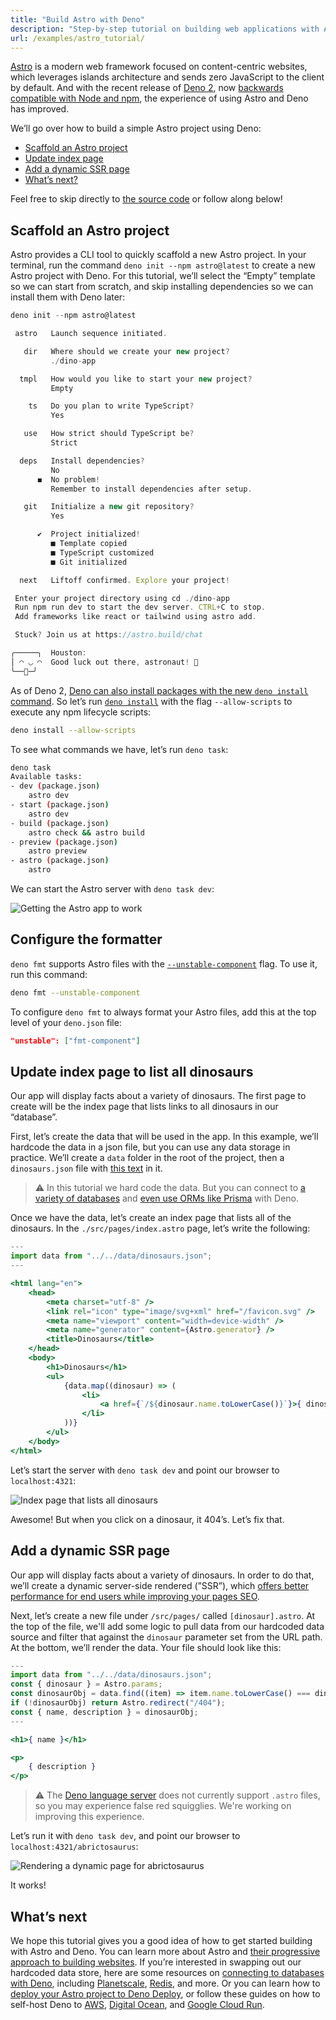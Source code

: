 ```yaml
---
title: "Build Astro with Deno"
description: "Step-by-step tutorial on building web applications with Astro and Deno. Learn how to scaffold projects, create dynamic pages, implement SSR, and deploy your Astro sites using Deno's Node.js compatibility."
url: /examples/astro_tutorial/
---
```


[Astro](https://astro.build/) is a modern web framework focused on
content-centric websites, which leverages islands architecture and sends zero
JavaScript to the client by default. And with the recent release of
[Deno 2](https://deno.com/2), now
[backwards compatible with Node and npm](https://deno.com/blog/v2.0#backwards-compatible-forward-thinking),
the experience of using Astro and Deno has improved.

We’ll go over how to build a simple Astro project using Deno:

- [Scaffold an Astro project](#scaffold-an-astro-project)
- [Update index page](#update-index-page-to-list-all-dinosaurs)
- [Add a dynamic SSR page](#add-a-dynamic-ssr-page)
- [What’s next?](#whats-next)

Feel free to skip directly to
[the source code](https://github.com/denoland/examples/tree/main/with-astro) or
follow along below!

## Scaffold an Astro project

Astro provides a CLI tool to quickly scaffold a new Astro project. In your
terminal, run the command `deno init --npm astro@latest` to create a new Astro
project with Deno. For this tutorial, we’ll select the “Empty” template so we
can start from scratch, and skip installing dependencies so we can install them
with Deno later:

```jsx
deno init --npm astro@latest

 astro   Launch sequence initiated.

   dir   Where should we create your new project?
         ./dino-app

  tmpl   How would you like to start your new project?
         Empty

    ts   Do you plan to write TypeScript?
         Yes

   use   How strict should TypeScript be?
         Strict

  deps   Install dependencies?
         No
      ◼  No problem!
         Remember to install dependencies after setup.

   git   Initialize a new git repository?
         Yes

      ✔  Project initialized!
         ■ Template copied
         ■ TypeScript customized
         ■ Git initialized

  next   Liftoff confirmed. Explore your project!

 Enter your project directory using cd ./dino-app
 Run npm run dev to start the dev server. CTRL+C to stop.
 Add frameworks like react or tailwind using astro add.

 Stuck? Join us at https://astro.build/chat

╭─────╮  Houston:
│ ◠ ◡ ◠  Good luck out there, astronaut! 🚀
╰──🍫─╯
```

As of Deno 2,
[Deno can also install packages with the new `deno install` command](https://deno.com/blog/v2.0#deno-is-now-a-package-manager-with-deno-install).
So let’s run
[`deno install`](https://docs.deno.com/runtime/reference/cli/install/) with the
flag `--allow-scripts` to execute any npm lifecycle scripts:

```bash
deno install --allow-scripts
```

To see what commands we have, let’s run `deno task`:

```bash
deno task
Available tasks:
- dev (package.json)
    astro dev
- start (package.json)
    astro dev
- build (package.json)
    astro check && astro build
- preview (package.json)
    astro preview
- astro (package.json)
    astro
```

We can start the Astro server with `deno task dev`:

![Getting the Astro app to work](./images/how-to/astro/hello-astro.png)

## Configure the formatter

`deno fmt` supports Astro files with the
[`--unstable-component`](https://docs.deno.com/runtime/reference/cli/fmt/#formatting-options-unstable-component)
flag. To use it, run this command:

```sh
deno fmt --unstable-component
```

To configure `deno fmt` to always format your Astro files, add this at the top
level of your `deno.json` file:

```json
"unstable": ["fmt-component"]
```

## Update index page to list all dinosaurs

Our app will display facts about a variety of dinosaurs. The first page to
create will be the index page that lists links to all dinosaurs in our
“database”.

First, let’s create the data that will be used in the app. In this example,
we’ll hardcode the data in a json file, but you can use any data storage in
practice. We’ll create a `data` folder in the root of the project, then a
`dinosaurs.json` file with
[this text](https://github.com/denoland/tutorial-with-react/blob/main/api/data.json)
in it.

> ⚠️️ In this tutorial we hard code the data. But you can connect to
> [a variety of databases](https://docs.deno.com/runtime/tutorials/connecting_to_databases/)
> and
> [even use ORMs like Prisma](https://docs.deno.com/runtime/tutorials/how_to_with_npm/prisma/)
> with Deno.

Once we have the data, let’s create an index page that lists all of the
dinosaurs. In the `./src/pages/index.astro` page, let’s write the following:

```jsx
---
import data from "../../data/dinosaurs.json";
---

<html lang="en">
	<head>
		<meta charset="utf-8" />
		<link rel="icon" type="image/svg+xml" href="/favicon.svg" />
		<meta name="viewport" content="width=device-width" />
		<meta name="generator" content={Astro.generator} />
		<title>Dinosaurs</title>
	</head>
	<body>
		<h1>Dinosaurs</h1>
		<ul>
			{data.map((dinosaur) => (
				<li>
					<a href={`/${dinosaur.name.toLowerCase()}`}>{ dinosaur.name }</a>
				</li>
			))}
		</ul>
	</body>
</html>
```

Let’s start the server with `deno task dev` and point our browser to
`localhost:4321`:

![Index page that lists all dinosaurs](./images/how-to/astro/index-page.webp)

Awesome! But when you click on a dinosaur, it 404’s. Let’s fix that.

## Add a dynamic SSR page

Our app will display facts about a variety of dinosaurs. In order to do that,
we’ll create a dynamic server-side rendered (”SSR”), which
[offers better performance for end users while improving your pages SEO](https://deno.com/blog/the-future-and-past-is-server-side-rendering).

Next, let’s create a new file under `/src/pages/` called `[dinosaur].astro`. At
the top of the file, we'll add some logic to pull data from our hardcoded data
source and filter that against the `dinosaur` parameter set from the URL path.
At the bottom, we’ll render the data. Your file should look like this:

```jsx
---
import data from "../../data/dinosaurs.json";
const { dinosaur } = Astro.params;
const dinosaurObj = data.find((item) => item.name.toLowerCase() === dinosaur);
if (!dinosaurObj) return Astro.redirect("/404");
const { name, description } = dinosaurObj;
---

<h1>{ name }</h1>

<p>
    { description }
</p>
```

> ⚠️️ The
> [Deno language server](https://docs.deno.com/runtime/reference/lsp_integration/)
> does not currently support `.astro` files, so you may experience false red
> squigglies. We're working on improving this experience.

Let’s run it with `deno task dev`, and point our browser to
`localhost:4321/abrictosaurus`:

![Rendering a dynamic page for abrictosaurus](./images/how-to/astro/dynamic-page.webp)

It works!

## What’s next

We hope this tutorial gives you a good idea of how to get started building with
Astro and Deno. You can learn more about Astro and
[their progressive approach to building websites](https://docs.astro.build/en/getting-started/).
If you’re interested in swapping out our hardcoded data store, here are some
resources on
[connecting to databases with Deno](https://docs.deno.com/runtime/tutorials/connecting_to_databases/),
including
[Planetscale](https://docs.deno.com/runtime/tutorials/how_to_with_npm/planetscale/),
[Redis](https://docs.deno.com/runtime/tutorials/how_to_with_npm/redis/), and
more. Or you can learn how to
[deploy your Astro project to Deno Deploy](https://deno.com/blog/astro-on-deno),
or follow these guides on how to self-host Deno to
[AWS](https://docs.deno.com/runtime/tutorials/aws_lightsail/),
[Digital Ocean](https://docs.deno.com/runtime/tutorials/digital_ocean/), and
[Google Cloud Run](https://docs.deno.com/runtime/tutorials/google_cloud_run/).
